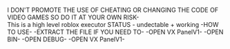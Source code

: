 I DON'T PROMOTE THE USE OF CHEATING OR CHANGING THE CODE OF VIDEO GAMES SO DO IT AT YOUR OWN RISK-  
This is a high level roblox executor  STATUS - undectable + working
-HOW TO USE-
-EXTRACT THE FILE IF YOU NEED TO-
-OPEN VX PanelV1-
-OPEN BIN-
-OPEN DEBUG-
-OPEN VX PanelV1-



